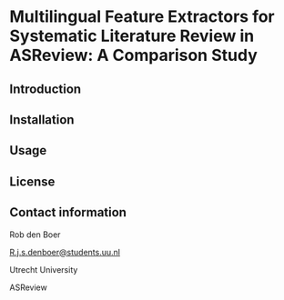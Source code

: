 # Multilingual Feature Extractors for Systematic Literature Review in ASReview: A Comparison Study

## Introduction


## Installation


## Usage


## License


## Contact information
Rob den Boer

R.j.s.denboer@students.uu.nl

Utrecht University

ASReview
